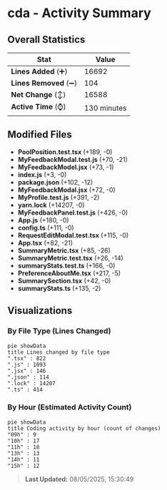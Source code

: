 # cda - Activity Summary 

## Overall Statistics

| Stat                   | Value                                                             |
| ---------------------- | ----------------------------------------------------------------- |
| **Lines Added** (➕)   | 16692                                          |
| **Lines Removed** (➖) | 104                                        |
| **Net Change** (↕)    | 16588                |
| **Active Time** (⌚)   | 130 minutes |


## Modified Files
- **PoolPosition.test.tsx** (+189, -0)
- **MyFeedbackModal.test.js** (+70, -21)
- **MyFeedbackModel.jsx** (+73, -1)
- **index.js** (+3, -0)
- **package.json** (+102, -12)
- **MyFeedbackModal.jsx** (+72, -0)
- **MyProfile.test.js** (+391, -2)
- **yarn.lock** (+14207, -0)
- **MyFeedbackPanel.test.js** (+426, -0)
- **App.js** (+180, -0)
- **config.ts** (+111, -0)
- **RequestEditModal.test.tsx** (+115, -0)
- **App.tsx** (+82, -21)
- **SummaryMetric.tsx** (+85, -26)
- **SummaryMetric.test.tsx** (+26, -14)
- **summaryStats.test.ts** (+166, -0)
- **PreferenceAboutMe.tsx** (+217, -5)
- **SummarySection.tsx** (+42, -0)
- **summaryStats.ts** (+135, -2)

## Visualizations

### By File Type (Lines Changed)

```mermaid
pie showData
title Lines changed by file type
".tsx" : 822
".js" : 1093
".jsx" : 146
".json" : 114
".lock" : 14207
".ts" : 414
```

### By Hour (Estimated Activity Count)

```mermaid
pie showData
title Coding activity by hour (count of changes)
"09h" : 9
"10h" : 17
"11h" : 18
"13h" : 13
"14h" : 11
"15h" : 12
```


> **Last Updated:** 08/05/2025, 15:30:49